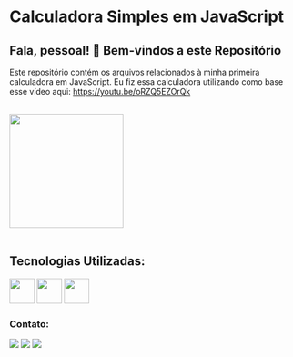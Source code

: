 # Calculadora Simples em JavaScript

## Fala, pessoal! 👋 Bem-vindos a este Repositório

Este repositório contém os arquivos relacionados à minha primeira calculadora em JavaScript.
Eu fiz essa calculadora utilizando como base esse vídeo aqui: https://youtu.be/oRZQ5EZOrQk
<br><br>

<div>
<a href="https://github.com/Julio-Caio/Calculadora-JavaScript/">
<img height="200em" src="https://github-readme-stats.vercel.app/api?username=Julio-Caio&theme=panda&show_icons=true"
<img height="200em" src="https://github-readme-stats.vercel.app/api?username=Julio-Caio&show_icons=true&theme=dracula&include_all_commits=true&count_private=true"/>
</a>
</div>
<br>

## Tecnologias Utilizadas:

<div style= "display: inline-block">
<img src="https://cdn.jsdelivr.net/gh/devicons/devicon/icons/html5/html5-original.svg" width="44" height="44"/>
<img src="https://cdn.jsdelivr.net/gh/devicons/devicon/icons/css3/css3-original.svg" width="44" height="44"/>
<img src="https://cdn.jsdelivr.net/gh/devicons/devicon/icons/javascript/javascript-original.svg" width="44" height="44"/>
</div>

### Contato: 
<div>
<a href="https://instagram.com/juliocaiordos" target="_blank"><img src="https://img.shields.io/badge/-Instagram-%23E4405F?style=for-the-badge&logo=instagram&logoColor=white" target="_blank"></a>
<a href = "mailto:contato@julio.caio@academico.ifpb.edu.br"><img src="https://img.shields.io/badge/Gmail-D14836?style=for-the-badge&logo=gmail&logoColor=white" target="_blank"></a>
<a href="https://www.linkedin.com/in/j%C3%BAlio-caio-r-santos" target="_blank"><img src="https://img.shields.io/badge/-LinkedIn-%230077B5?style=for-the-badge&logo=linkedin&logoColor=white" target="_blank"></a>   
</div>
